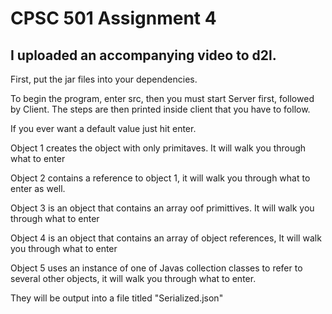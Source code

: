 # CPSC 501 Assignment 4

## I uploaded an accompanying video to d2l.

First, put the jar files into your dependencies.

To begin the program, enter src, then you must start Server first, followed by Client. The steps are then printed inside client that you have to follow.

If you ever want a default value just hit enter.

Object 1 creates the object with only primitaves. It will walk you through what to enter

Object 2 contains a reference to object 1, it will walk you through what to enter as well.

Object 3 is an object that contains an array oof primittives. It will walk you through what to enter

Object 4 is an object that contains an array of object references, It will walk you through what to enter

Object 5 uses an instance of one of Javas collection classes to refer to several other objects, it will walk you through what to enter.

They will be output into a file titled "Serialized.json"
